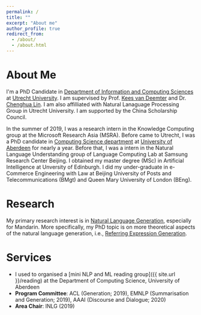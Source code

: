 ```yaml
---
permalink: /
title: ""
excerpt: "About me"
author_profile: true
redirect_from: 
  - /about/
  - /about.html
---
```


About Me
======

I'm a PhD Candidate in [Department of Information and Computing Sciences](https://www.uu.nl/en/organisation/department-of-information-and-computing-sciences) at [Utrecht University](https://www.uu.nl/). I am supervised by Prof. [Kees van Deemter](http://homepages.abdn.ac.uk/k.vdeemter/pages/) and Dr. [Chenghua Lin](https://chenghualin.wordpress.com/). I am also affilliated with Natural Lanaguage Processing Group in Utrecht University. I am supported by the China Scholarship Council.

In the summer of 2019, I was a research intern in the Knowledge Computing group at the Microsoft Research Asia (MSRA). Before came to Utrecht, I was a PhD candidate in [Computing Science department](https://www.abdn.ac.uk/ncs/departments/computing-science/index.php) at [University of Aberdeen](https://www.abdn.ac.uk/) for nearly a year. Before that, I was a intern in the Natural Language Understanding group of Language Computing Lab at Samsung Research Center Beijing. I obtained my master degree (MSc) in Artificial Intelligence at Unversity of Edinburgh. I did my under-graduate in e-Commerce Engineering with Law at Beijing University of Posts and Telecommunications (BMgt) and Queen Mary University of London (BEng).

Research
======

My primary research interest is in [Natural Language Generation](https://en.wikipedia.org/wiki/Natural_language_generation), especially for Mandarin. More specifically, my PhD topic is on more theoretical aspects of the natural language generation, i.e., [Referring Expression Generation](http://aura.abdn.ac.uk/handle/2164/8956).

Services
======
- I used to organised a [mini NLP and ML reading group]({{ site.url }}/reading) at the Department of Computing Science, University of Aberdeen
- **Program Committee**: ACL (Generation; 2019), EMNLP (Summarisation and Generation; 2019), AAAI (Discourse and Dialogue; 2020)
- **Area Chair**: INLG (2019)

